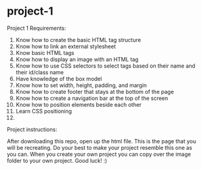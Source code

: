 # project-1

Project 1 Requirements:

1. Know how to create the basic HTML tag structure
2. Know how to link an external stylesheet
3. Know basic HTML tags
4. Know how to display an image with an HTML tag
5. Know how to use CSS selectors to select tags based on their name and their id/class name
6. Have knowledge of the box model
7. Know how to set width, height, padding, and margin
8. Know how to create footer that stays at the bottom of the page
9. Know how to create a navigation bar at the top of the screen
10. Know how to position elements beside each other
11. Learn CSS positioning
12. 
Project instructions:

After downloading this repo, open up the html file. This is the page that you will be recreating. Do your best to make your project resemble this one as you can. When you create your own project you can copy over the image folder to your own project. Good luck! :)
